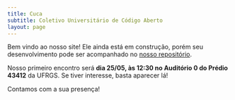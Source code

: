 ```yaml
---
title: Cuca
subtitle: Coletivo Universitário de Código Aberto
layout: page
---
```


Bem vindo ao nosso site! Ele ainda está em construção, porém seu desenvolvimento pode ser acompanhado no [nosso repositório](https://github.com/cuca-dev/cuca-dev.github.io).

Nosso primeiro encontro será **dia 25/05, às 12:30 no Auditório 0 do Prédio 43412** da UFRGS. Se tiver interesse, basta aparecer lá!

Contamos com a sua presença!
